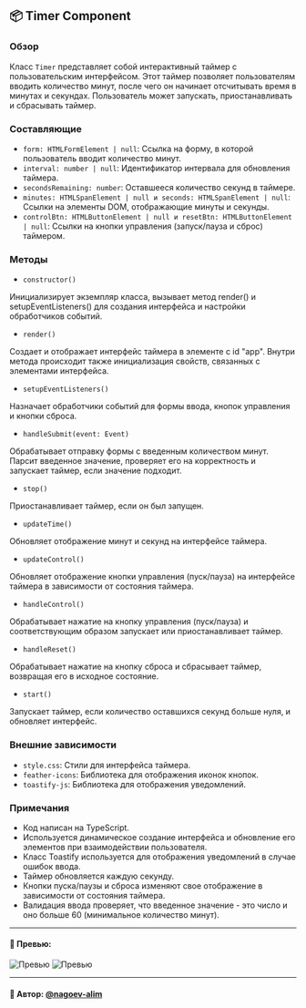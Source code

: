 ## 📦 Timer Component

### Обзор
Класс `Timer` представляет собой интерактивный таймер с пользовательским интерфейсом. Этот таймер позволяет пользователям вводить количество минут, после чего он начинает отсчитывать время в минутах и секундах. Пользователь может запускать, приостанавливать и сбрасывать таймер.

### Составляющие
- `form: HTMLFormElement | null`: Ссылка на форму, в которой пользователь вводит количество минут. 
- `interval: number | null`: Идентификатор интервала для обновления таймера. 
- `secondsRemaining: number`: Оставшееся количество секунд в таймере. 
- `minutes: HTMLSpanElement | null и seconds: HTMLSpanElement | null`: Ссылки на элементы DOM, отображающие минуты и секунды. 
- `controlBtn: HTMLButtonElement | null и resetBtn: HTMLButtonElement | null`: Ссылки на кнопки управления (запуск/пауза и сброс) таймером.

### Методы

- `constructor()` 

Инициализирует экземпляр класса, вызывает метод render() и setupEventListeners() для создания интерфейса и настройки обработчиков событий.
- `render()`
 
Создает и отображает интерфейс таймера в элементе с id "app". Внутри метода происходит также инициализация свойств, связанных с элементами интерфейса.

- `setupEventListeners()`

Назначает обработчики событий для формы ввода, кнопок управления и кнопки сброса.

- `handleSubmit(event: Event)`

Обрабатывает отправку формы с введенным количеством минут.
Парсит введенное значение, проверяет его на корректность и запускает таймер, если значение подходит.
- `stop()`

Приостанавливает таймер, если он был запущен.

- `updateTime()`

Обновляет отображение минут и секунд на интерфейсе таймера.
- `updateControl()`

Обновляет отображение кнопки управления (пуск/пауза) на интерфейсе таймера в зависимости от состояния таймера.

- `handleControl()`

Обрабатывает нажатие на кнопку управления (пуск/пауза) и соответствующим образом запускает или приостанавливает таймер.

- `handleReset()`

Обрабатывает нажатие на кнопку сброса и сбрасывает таймер, возвращая его в исходное состояние.

- `start()`

Запускает таймер, если количество оставшихся секунд больше нуля, и обновляет интерфейс.

### Внешние зависимости
- `style.css`: Стили для интерфейса таймера.
- `feather-icons`: Библиотека для отображения иконок кнопок.
- `toastify-js`: Библиотека для отображения уведомлений.

### Примечания
- Код написан на TypeScript.
- Используется динамическое создание интерфейса и обновление его элементов при взаимодействии пользователя.
- Класс Toastify используется для отображения уведомлений в случае ошибок ввода.
- Таймер обновляется каждую секунду.
- Кнопки пуска/паузы и сброса изменяют свое отображение в зависимости от состояния таймера.
- Валидация ввода проверяет, что введенное значение - это число и оно больше 60 (минимальное количество минут).

---
#### 🌄 Превью:
![Превью](https://lh3.googleusercontent.com/drive-viewer/AITFw-x2F40402Fsfd_rLhtpVN0ZM7-aVAIKHSIdwfsxXhX8mgZtdCoLe5lgs8LpkRhermGfXYVoC34R3ZtgdUGS3njIt4B_hg=s1600)
![Превью](https://lh3.googleusercontent.com/drive-viewer/AITFw-wpd5AokimckbInfEd7W8r_E3aGOVA-mQ_5px6n_Afab6AvBtnOk2mIgz1lcixsIwPnhIuRKPU4F9HZH6fGzGVoRuQKsg=s1600)

-----
#### 🙌 Автор: [@nagoev-alim](https://github.com/nagoev-alim)

